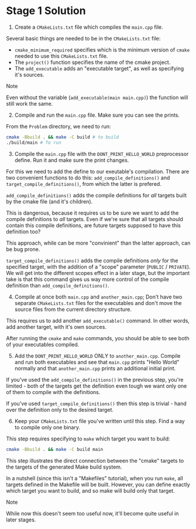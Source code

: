 # Stage 1 Solution

1. Create a `CMakeLists.txt` file which compiles the `main.cpp` file.

Several basic things are needed to be in the `CMakeLists.txt` file:
- `cmake_minimum_required` specifies which is the minimum version of `cmake` needed to use this `CMakeLists.txt` file.
- The `project()` function specifies the name of the cmake project.
- The `add_executable` adds an "executable target", as well as specifying it's sources.

> [!NOTE]
> Even without the variable (`add_executable(main main.cpp)`) the function will still work the same.

2. Compile and run the `main.cpp` file. Make sure you can see the prints.

From the `Problem` directory, we need to run:
```bash
cmake -Bbuild . && make -C build # to build
./build/main # To run
```

3. Compile the `main.cpp` file with the `DONT_PRINT_HELLO_WORLD` preprocessor define. Run it and make sure the print changes.

For this we need to add the define to our exeutable's compilation. There are two convenient functions to do this: `add_compile_definitions()` and `target_compile_definitions()`, from which the latter is prefered.

`add_compile_definitions()` adds the compile definitions for *all* targets built by the cmake file (and it's children).

This is dangerous, because it requires us to be sure we want to add the compile definitions to *all* targets. Even if we're sure that all targets should contain this compile definitions, are future targets supposed to have this definition too?

This approach, while can be more "convinient" than the latter approach, can be bug prone.

`target_compile_definitions()` adds the compile definitions *only* for the specified target, with the addition of a "scope" parameter (`PUBLIC` / `PRIVATE`). We will get into the different scopes effect in a later stage, but the important take is that this command gives us way more control of the compile definition than `add_compile_definitions()`.

4. Compile at once both `main.cpp` and `another_main.cpp`; Don't have two separate `CMakeLists.txt` files for the executables and don't move the source files from the current directory structure.

This requires us to add another `add_executable()` command. In other words, add another target, with it's own sources.

After running the `cmake` and `make` commands, you should be able to see both of your executables compiled.

5. Add the `DONT_PRINT_HELLO_WORLD` ONLY to `another_main.cpp`. Compile and run both executables and see that `main.cpp` prints "Hello World" normally and that `another_main.cpp` prints an additional initial print.

If you've used the `add_compile_definitions()` in the previous step, you're limited - both of the targets get the definition even tough we want only one of them to compile with the definitions.

If you've used `target_compile_definitions()` then this step is trivial - hand over the definition only to the desired target.

6. Keep your `CMakeLists.txt` file you've written until this step. Find a way to compile only one binary.

This step requires specifying to `make` which target you want to build:

```bash
cmake -Bbuild . && make -C build main
```

This step illustrates the direct connection between the "cmake" targets to the targets of the generated Make build system.

In a nutshell (since this isn't a "Makefiles" tutorial), when you run `make`, all targets defined in the Makefile will be built. However, you can define exactly which target you want to build, and so make will build only that target.

> [!NOTE]
> While now this doesn't seem too useful now, it'll become quite useful in later stages.

